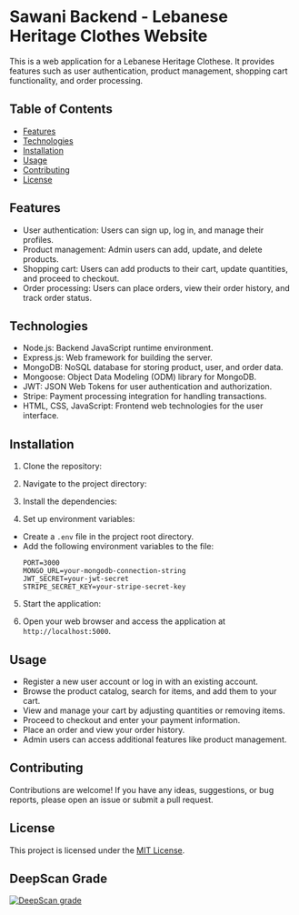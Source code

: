 # Sawani Backend - Lebanese Heritage Clothes Website

This is a web application for a Lebanese Heritage Clothese. It provides features such as user authentication, product management, shopping cart functionality, and order processing.

## Table of Contents

- [Features](#features)
- [Technologies](#technologies)
- [Installation](#installation)
- [Usage](#usage)
- [Contributing](#contributing)
- [License](#license)

## Features

- User authentication: Users can sign up, log in, and manage their profiles.
- Product management: Admin users can add, update, and delete products.
- Shopping cart: Users can add products to their cart, update quantities, and proceed to checkout.
- Order processing: Users can place orders, view their order history, and track order status.

## Technologies

- Node.js: Backend JavaScript runtime environment.
- Express.js: Web framework for building the server.
- MongoDB: NoSQL database for storing product, user, and order data.
- Mongoose: Object Data Modeling (ODM) library for MongoDB.
- JWT: JSON Web Tokens for user authentication and authorization.
- Stripe: Payment processing integration for handling transactions.
- HTML, CSS, JavaScript: Frontend web technologies for the user interface.

## Installation

1. Clone the repository:


2. Navigate to the project directory:


3. Install the dependencies:


4. Set up environment variables:

- Create a `.env` file in the project root directory.
- Add the following environment variables to the file:
  ```
  PORT=3000
  MONGO_URL=your-mongodb-connection-string
  JWT_SECRET=your-jwt-secret
  STRIPE_SECRET_KEY=your-stripe-secret-key
  ```

5. Start the application:


6. Open your web browser and access the application at `http://localhost:5000`.

## Usage

- Register a new user account or log in with an existing account.
- Browse the product catalog, search for items, and add them to your cart.
- View and manage your cart by adjusting quantities or removing items.
- Proceed to checkout and enter your payment information.
- Place an order and view your order history.
- Admin users can access additional features like product management.

## Contributing

Contributions are welcome! If you have any ideas, suggestions, or bug reports, please open an issue or submit a pull request.

## License

This project is licensed under the [MIT License](https://opensource.org/licenses/MIT).
## DeepScan Grade
[![DeepScan grade](https://deepscan.io/api/teams/21387/projects/24868/branches/769937/badge/grade.svg?token=a1fa0980263b30233c0ddf1e9c3ed778290db2ee)](https://deepscan.io/dashboard#view=project&tid=21387&pid=24868&bid=769937)
